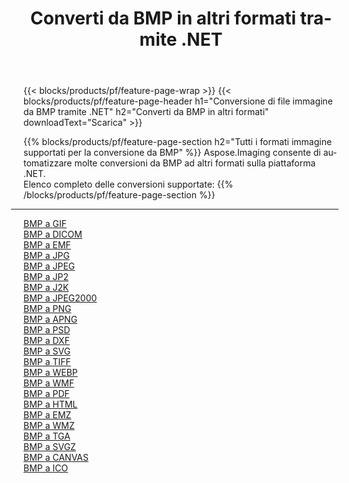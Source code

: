 ﻿---
title: Converti da BMP in altri formati tramite .NET 
weight: 3920
url: /it/net/conversion/from/bmp 
lang: it
langdirlevel: 2
locales: zh-hans,ja,it,ru,de,es,fr,nl,id,lt,pl,pt,vi,tr,ko,zh-hant,ar,hi,th,sv,cs,uk,he
description: Usando Aspose.Imaging puoi facilmente convertire da BMP ad altri formati
---

{{< blocks/products/pf/feature-page-wrap >}}
{{< blocks/products/pf/feature-page-header h1="Conversione di file immagine da BMP tramite .NET" h2="Converti da BMP in altri formati" downloadText="Scarica" >}}


{{% blocks/products/pf/feature-page-section  h2="Tutti i formati immagine supportati per la conversione da BMP" %}}
Aspose.Imaging consente di automatizzare molte conversioni da BMP ad altri formati sulla piattaforma .NET.
<br/>
Elenco completo delle conversioni supportate:
{{% /blocks/products/pf/feature-page-section %}}
<div class="container-fluid productfamilypage bg-gray">
    <div class="convertypes bg-gray agp-content section">
        <div class="container">
		<hr style="margin-left:-20px;"/>
		<div class="row other-converters">
		    <div class='col-md-2 other-converter remove-lp remove-rp'><a href="/imaging/it/net/conversion/bmp-to-gif" >BMP a GIF</a></div><div class='col-md-2 other-converter remove-lp remove-rp'><a href="/imaging/it/net/conversion/bmp-to-dicom" >BMP a DICOM</a></div><div class='col-md-2 other-converter remove-lp remove-rp'><a href="/imaging/it/net/conversion/bmp-to-emf" >BMP a EMF</a></div><div class='col-md-2 other-converter remove-lp remove-rp'><a href="/imaging/it/net/conversion/bmp-to-jpg" >BMP a JPG</a></div><div class='col-md-2 other-converter remove-lp remove-rp'><a href="/imaging/it/net/conversion/bmp-to-jpeg" >BMP a JPEG</a></div><div class='col-md-2 other-converter remove-lp remove-rp'><a href="/imaging/it/net/conversion/bmp-to-jp2" >BMP a JP2</a></div><div class='col-md-2 other-converter remove-lp remove-rp'><a href="/imaging/it/net/conversion/bmp-to-j2k" >BMP a J2K</a></div><div class='col-md-2 other-converter remove-lp remove-rp'><a href="/imaging/it/net/conversion/bmp-to-jpeg2000" >BMP a JPEG2000</a></div><div class='col-md-2 other-converter remove-lp remove-rp'><a href="/imaging/it/net/conversion/bmp-to-png" >BMP a PNG</a></div><div class='col-md-2 other-converter remove-lp remove-rp'><a href="/imaging/it/net/conversion/bmp-to-apng" >BMP a APNG</a></div><div class='col-md-2 other-converter remove-lp remove-rp'><a href="/imaging/it/net/conversion/bmp-to-psd" >BMP a PSD</a></div><div class='col-md-2 other-converter remove-lp remove-rp'><a href="/imaging/it/net/conversion/bmp-to-dxf" >BMP a DXF</a></div><div class='col-md-2 other-converter remove-lp remove-rp'><a href="/imaging/it/net/conversion/bmp-to-svg" >BMP a SVG</a></div><div class='col-md-2 other-converter remove-lp remove-rp'><a href="/imaging/it/net/conversion/bmp-to-tiff" >BMP a TIFF</a></div><div class='col-md-2 other-converter remove-lp remove-rp'><a href="/imaging/it/net/conversion/bmp-to-webp" >BMP a WEBP</a></div><div class='col-md-2 other-converter remove-lp remove-rp'><a href="/imaging/it/net/conversion/bmp-to-wmf" >BMP a WMF</a></div><div class='col-md-2 other-converter remove-lp remove-rp'><a href="/imaging/it/net/conversion/bmp-to-pdf" >BMP a PDF</a></div><div class='col-md-2 other-converter remove-lp remove-rp'><a href="/imaging/it/net/conversion/bmp-to-html" >BMP a HTML</a></div><div class='col-md-2 other-converter remove-lp remove-rp'><a href="/imaging/it/net/conversion/bmp-to-emz" >BMP a EMZ</a></div><div class='col-md-2 other-converter remove-lp remove-rp'><a href="/imaging/it/net/conversion/bmp-to-wmz" >BMP a WMZ</a></div><div class='col-md-2 other-converter remove-lp remove-rp'><a href="/imaging/it/net/conversion/bmp-to-tga" >BMP a TGA</a></div><div class='col-md-2 other-converter remove-lp remove-rp'><a href="/imaging/it/net/conversion/bmp-to-svgz" >BMP a SVGZ</a></div><div class='col-md-2 other-converter remove-lp remove-rp'><a href="/imaging/it/net/conversion/bmp-to-canvas" >BMP a CANVAS</a></div><div class='col-md-2 other-converter remove-lp remove-rp'><a href="/imaging/it/net/conversion/bmp-to-ico" >BMP a ICO</a></div>
                </div>
        </div>
    </div>
</div>
<br/>

